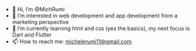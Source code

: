 - 👋 Hi, I’m @MichRumi
- 👀 I’m interested in web development and app development from a marketing perspective
- 🌱 I’m currently learning html and css (yes the basics), my next focus is Dart and Flutter
- 📫 How to reach me: michelerumi11@gmail.com

<!---
MichRumi/MichRumi is a ✨ special ✨ repository because its `README.md` (this file) appears on your GitHub profile.
You can click the Preview link to take a look at your changes.
--->
